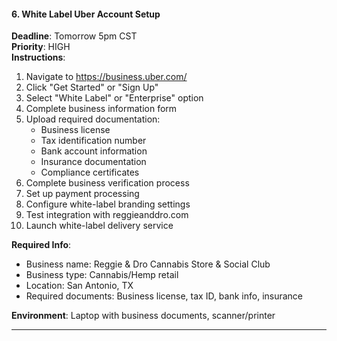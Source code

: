#### 6. White Label Uber Account Setup
**Deadline**: Tomorrow 5pm CST  
**Priority**: HIGH  
**Instructions**:
1. Navigate to https://business.uber.com/
2. Click "Get Started" or "Sign Up"
3. Select "White Label" or "Enterprise" option
4. Complete business information form
5. Upload required documentation:
   - Business license
   - Tax identification number
   - Bank account information
   - Insurance documentation
   - Compliance certificates
6. Complete business verification process
7. Set up payment processing
8. Configure white-label branding settings
9. Test integration with reggieanddro.com
10. Launch white-label delivery service

**Required Info**:
- Business name: Reggie & Dro Cannabis Store & Social Club
- Business type: Cannabis/Hemp retail
- Location: San Antonio, TX
- Required documents: Business license, tax ID, bank info, insurance

**Environment**: Laptop with business documents, scanner/printer

---
